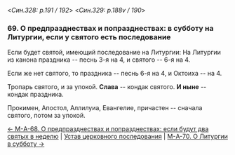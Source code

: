 
<*Син.328: p.191 / 192*>
<*Син.329: p.188v / 190*>

### 69. О предпразднествах и попразднествах: в субботу на Литургии, если у святого есть последование

Если будет святой, имеющий последование на Литургии: На Литургии из канона праздника -- 
песнь 3-я на 4, и святого -- 6-я на 4.

Если же нет святого, то праздника -- песнь 6-я на 4, и Октоиха -- на 4.

Тропарь святого, и за упокой. **Слава** -- кондак святого.
**И ныне** -- кондак праздника.

Прокимен, Апостол, Аллилуиа, Евангелие, причастен -- сначала святого,
потом за упокой.

[← М-A-68. О предпразднествах и попразднествах: если будут два святых в неделю](m_a_068)
| [Устав церковного последования](README.md)
| [М-A-70. О Литургии в субботу →](m_a_070.md)
